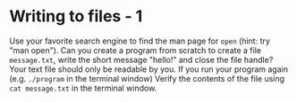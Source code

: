 # Writing to files - 1 #
Use your favorite search engine to find the man page for `open` (hint: try "man open").
Can you create a program from scratch to create a file `message.txt`, write the short message "hello!" and close the file handle?
Your text file should only be readable by you.
If you run your program again (e.g. `./program` in the terminal window)
Verify the contents of the file using `cat message.txt` in the terminal window.
